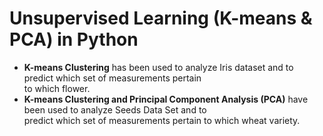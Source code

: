# Unsupervised Learning (K-means & PCA) in Python

* **K-means Clustering** has been used to analyze Iris dataset and to predict which set of measurements pertain\
to which flower.  
* **K-means Clustering and Principal Component Analysis (PCA)** have been used to analyze Seeds Data Set and to \
predict which set of measurements pertain to which wheat variety.
